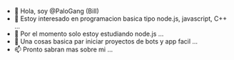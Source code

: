 - 👋 Hola, soy @PaloGang (Bill)
- 👀 Estoy interesado en programacion basica tipo node.js, javascript, C++ ...
- 🌱 Por el momento solo estoy estudiando node.js ...
- 💞️ Una cosas basica par iniciar proyectos de bots y app facil ...
- 📫 Pronto sabran mas sobre mi ...
